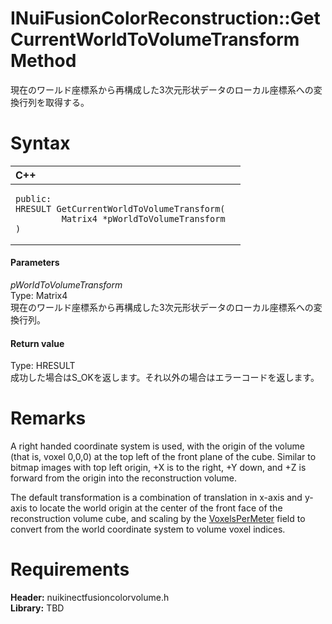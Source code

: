 INuiFusionColorReconstruction::GetCurrentWorldToVolumeTransform Method  
======================================================================  

現在のワールド座標系から再構成した3次元形状データのローカル座標系への変換行列を取得する。 <span id="syntaxSection"></span>

Syntax  
======  

<table>
<colgroup>
<col width="100%" />
</colgroup>
<thead>
<tr class="header">
<th align="left">C++</th>
</tr>
</thead>
<tbody>
<tr class="odd">
<td align="left"><pre><code>public:  
HRESULT GetCurrentWorldToVolumeTransform(  
         Matrix4 *pWorldToVolumeTransform  
)</code></pre></td>
</tr>
</tbody>
</table>

<span id="ID4EG"></span>
#### Parameters  

*pWorldToVolumeTransform*    
Type: Matrix4  
現在のワールド座標系から再構成した3次元形状データのローカル座標系への変換行列。  

<span id="ID4EP"></span>
#### Return value  

Type: HRESULT  
成功した場合はS\_OKを返します。それ以外の場合はエラーコードを返します。  

<span id="remarks"></span>

Remarks  
=======  

A right handed coordinate system is used, with the origin of the volume (that is, voxel 0,0,0) at the top left of the front plane of the cube. Similar to bitmap images with top left origin, +X is to the right, +Y down, and +Z is forward from the origin into the reconstruction volume.  

The default transformation is a combination of translation in x-axis and y-axis to locate the world origin at the center of the front face of the reconstruction volume cube, and scaling by the [VoxelsPerMeter](../../../Structures/NUI_FUSION_RECONSTRUCTION.md) field to convert from the world coordinate system to volume voxel indices.  

<span id="requirements"></span>

Requirements  
============  

**Header:** nuikinectfusioncolorvolume.h  
**Library:** TBD  



<!--Please do not edit the data in the comment block below.-->
<!--
TOCTitle : GetCurrentWorldToVolumeTransform Method
RLTitle : INuiFusionColorReconstruction::GetCurrentWorldToVolumeTransform Method
KeywordK : GetCurrentWorldToVolumeTransform method
KeywordK : INuiFusionColorReconstruction::GetCurrentWorldToVolumeTransform method
KeywordF : INuiFusionColorReconstruction::GetCurrentWorldToVolumeTransform
KeywordF : GetCurrentWorldToVolumeTransform
KeywordF : Microsoft.Kinect.nuikinectfusioncolorvolume.INuiFusionColorReconstruction.GetCurrentWorldToVolumeTransform(Matrix4)
KeywordA : M:Microsoft.Kinect.nuikinectfusioncolorvolume.INuiFusionColorReconstruction.GetCurrentWorldToVolumeTransform(Matrix4)
AssetID : M:Microsoft.Kinect.nuikinectfusioncolorvolume.INuiFusionColorReconstruction.GetCurrentWorldToVolumeTransform(Matrix4)
Locale : en-us
CommunityContent : 1
APIType : Managed
APILocation : 
APIName : Microsoft.Kinect.nuikinectfusioncolorvolume.INuiFusionColorReconstruction::GetCurrentWorldToVolumeTransform
TargetOS : Windows
TopicType : kbSyntax
DevLang : C++
DocSet : K4Wv2
ProjType : K4Wv2Proj
Technology : Kinect for Windows
Product : Kinect for Windows SDK v2
productversion : 20
-->
